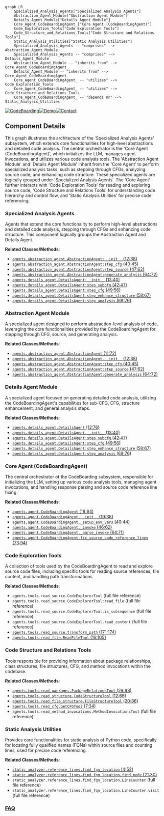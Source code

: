 ```mermaid
graph LR
    Specialized_Analysis_Agents["Specialized Analysis Agents"]
    Abstraction_Agent_Module["Abstraction Agent Module"]
    Details_Agent_Module["Details Agent Module"]
    Core_Agent_CodeBoardingAgent_["Core Agent (CodeBoardingAgent)"]
    Code_Exploration_Tools["Code Exploration Tools"]
    Code_Structure_and_Relations_Tools["Code Structure and Relations Tools"]
    Static_Analysis_Utilities["Static Analysis Utilities"]
    Specialized_Analysis_Agents -- "comprises" --> Abstraction_Agent_Module
    Specialized_Analysis_Agents -- "comprises" --> Details_Agent_Module
    Abstraction_Agent_Module -- "inherits from" --> Core_Agent_CodeBoardingAgent_
    Details_Agent_Module -- "inherits from" --> Core_Agent_CodeBoardingAgent_
    Core_Agent_CodeBoardingAgent_ -- "utilizes" --> Code_Exploration_Tools
    Core_Agent_CodeBoardingAgent_ -- "utilizes" --> Code_Structure_and_Relations_Tools
    Core_Agent_CodeBoardingAgent_ -- "depends on" --> Static_Analysis_Utilities
```
[![CodeBoarding](https://img.shields.io/badge/Generated%20by-CodeBoarding-9cf?style=flat-square)](https://github.com/CodeBoarding/GeneratedOnBoardings)[![Demo](https://img.shields.io/badge/Try%20our-Demo-blue?style=flat-square)](https://www.codeboarding.org/demo)[![Contact](https://img.shields.io/badge/Contact%20us%20-%20contact@codeboarding.org-lightgrey?style=flat-square)](mailto:contact@codeboarding.org)

## Component Details

This graph illustrates the architecture of the 'Specialized Analysis Agents' subsystem, which extends core functionalities for high-level abstractions and detailed code analysis. The central orchestrator is the 'Core Agent (CodeBoardingAgent)', which initializes the LLM, manages agent invocations, and utilizes various code analysis tools. The 'Abstraction Agent Module' and 'Details Agent Module' inherit from the 'Core Agent' to perform specialized analysis tasks, such as stepping through CFGs, analyzing source code, and enhancing code structure. These specialized agents are logically grouped under 'Specialized Analysis Agents'. The 'Core Agent' further interacts with 'Code Exploration Tools' for reading and exploring source code, 'Code Structure and Relations Tools' for understanding code hierarchy and control flow, and 'Static Analysis Utilities' for precise code referencing.

### Specialized Analysis Agents
Agents that extend the core functionality to perform high-level abstractions and detailed code analysis, stepping through CFGs and enhancing code structure. This component logically groups the Abstraction Agent and Details Agent.


**Related Classes/Methods**:

- <a href="https://github.com/CodeBoarding/CodeBoarding/blob/master/agents/abstraction_agent.py#L12-L38" target="_blank" rel="noopener noreferrer">`agents.abstraction_agent.AbstractionAgent:__init__` (12:38)</a>
- <a href="https://github.com/CodeBoarding/CodeBoarding/blob/master/agents/abstraction_agent.py#L40-L45" target="_blank" rel="noopener noreferrer">`agents.abstraction_agent.AbstractionAgent:step_cfg` (40:45)</a>
- <a href="https://github.com/CodeBoarding/CodeBoarding/blob/master/agents/abstraction_agent.py#L47-L62" target="_blank" rel="noopener noreferrer">`agents.abstraction_agent.AbstractionAgent:step_source` (47:62)</a>
- <a href="https://github.com/CodeBoarding/CodeBoarding/blob/master/agents/abstraction_agent.py#L64-L72" target="_blank" rel="noopener noreferrer">`agents.abstraction_agent.AbstractionAgent:generate_analysis` (64:72)</a>
- <a href="https://github.com/CodeBoarding/CodeBoarding/blob/master/agents/details_agent.py#L13-L40" target="_blank" rel="noopener noreferrer">`agents.details_agent.DetailsAgent:__init__` (13:40)</a>
- <a href="https://github.com/CodeBoarding/CodeBoarding/blob/master/agents/details_agent.py#L42-L47" target="_blank" rel="noopener noreferrer">`agents.details_agent.DetailsAgent:step_subcfg` (42:47)</a>
- <a href="https://github.com/CodeBoarding/CodeBoarding/blob/master/agents/details_agent.py#L49-L56" target="_blank" rel="noopener noreferrer">`agents.details_agent.DetailsAgent:step_cfg` (49:56)</a>
- <a href="https://github.com/CodeBoarding/CodeBoarding/blob/master/agents/details_agent.py#L58-L67" target="_blank" rel="noopener noreferrer">`agents.details_agent.DetailsAgent:step_enhance_structure` (58:67)</a>
- <a href="https://github.com/CodeBoarding/CodeBoarding/blob/master/agents/details_agent.py#L69-L76" target="_blank" rel="noopener noreferrer">`agents.details_agent.DetailsAgent:step_analysis` (69:76)</a>


### Abstraction Agent Module
A specialized agent designed to perform abstraction-level analysis of code, leveraging the core functionalities provided by the CodeBoardingAgent for stepping through CFG, source, and generating analysis.


**Related Classes/Methods**:

- <a href="https://github.com/CodeBoarding/CodeBoarding/blob/master/agents/abstraction_agent.py#L11-L72" target="_blank" rel="noopener noreferrer">`agents.abstraction_agent.AbstractionAgent` (11:72)</a>
- <a href="https://github.com/CodeBoarding/CodeBoarding/blob/master/agents/abstraction_agent.py#L12-L38" target="_blank" rel="noopener noreferrer">`agents.abstraction_agent.AbstractionAgent.__init__` (12:38)</a>
- <a href="https://github.com/CodeBoarding/CodeBoarding/blob/master/agents/abstraction_agent.py#L40-L45" target="_blank" rel="noopener noreferrer">`agents.abstraction_agent.AbstractionAgent:step_cfg` (40:45)</a>
- <a href="https://github.com/CodeBoarding/CodeBoarding/blob/master/agents/abstraction_agent.py#L47-L62" target="_blank" rel="noopener noreferrer">`agents.abstraction_agent.AbstractionAgent:step_source` (47:62)</a>
- <a href="https://github.com/CodeBoarding/CodeBoarding/blob/master/agents/abstraction_agent.py#L64-L72" target="_blank" rel="noopener noreferrer">`agents.abstraction_agent.AbstractionAgent:generate_analysis` (64:72)</a>


### Details Agent Module
A specialized agent focused on generating detailed code analysis, utilizing the CodeBoardingAgent's capabilities for sub-CFG, CFG, structure enhancement, and general analysis steps.


**Related Classes/Methods**:

- <a href="https://github.com/CodeBoarding/CodeBoarding/blob/master/agents/details_agent.py#L12-L76" target="_blank" rel="noopener noreferrer">`agents.details_agent.DetailsAgent` (12:76)</a>
- <a href="https://github.com/CodeBoarding/CodeBoarding/blob/master/agents/details_agent.py#L13-L40" target="_blank" rel="noopener noreferrer">`agents.details_agent.DetailsAgent.__init__` (13:40)</a>
- <a href="https://github.com/CodeBoarding/CodeBoarding/blob/master/agents/details_agent.py#L42-L47" target="_blank" rel="noopener noreferrer">`agents.details_agent.DetailsAgent:step_subcfg` (42:47)</a>
- <a href="https://github.com/CodeBoarding/CodeBoarding/blob/master/agents/details_agent.py#L49-L56" target="_blank" rel="noopener noreferrer">`agents.details_agent.DetailsAgent:step_cfg` (49:56)</a>
- <a href="https://github.com/CodeBoarding/CodeBoarding/blob/master/agents/details_agent.py#L58-L67" target="_blank" rel="noopener noreferrer">`agents.details_agent.DetailsAgent:step_enhance_structure` (58:67)</a>
- <a href="https://github.com/CodeBoarding/CodeBoarding/blob/master/agents/details_agent.py#L69-L76" target="_blank" rel="noopener noreferrer">`agents.details_agent.DetailsAgent:step_analysis` (69:76)</a>


### Core Agent (CodeBoardingAgent)
The central orchestrator of the CodeBoarding subsystem, responsible for initializing the LLM, setting up various code analysis tools, managing agent invocations, and handling response parsing and source code reference line fixing.


**Related Classes/Methods**:

- <a href="https://github.com/CodeBoarding/CodeBoarding/blob/master/agents/agent.py#L18-L94" target="_blank" rel="noopener noreferrer">`agents.agent.CodeBoardingAgent` (18:94)</a>
- <a href="https://github.com/CodeBoarding/CodeBoarding/blob/master/agents/agent.py#L19-L38" target="_blank" rel="noopener noreferrer">`agents.agent.CodeBoardingAgent.__init__` (19:38)</a>
- <a href="https://github.com/CodeBoarding/CodeBoarding/blob/master/agents/agent.py#L40-L44" target="_blank" rel="noopener noreferrer">`agents.agent.CodeBoardingAgent._setup_env_vars` (40:44)</a>
- <a href="https://github.com/CodeBoarding/CodeBoarding/blob/master/agents/agent.py#L46-L62" target="_blank" rel="noopener noreferrer">`agents.agent.CodeBoardingAgent._invoke` (46:62)</a>
- <a href="https://github.com/CodeBoarding/CodeBoarding/blob/master/agents/agent.py#L64-L71" target="_blank" rel="noopener noreferrer">`agents.agent.CodeBoardingAgent._parse_invoke` (64:71)</a>
- <a href="https://github.com/CodeBoarding/CodeBoarding/blob/master/agents/agent.py#L73-L94" target="_blank" rel="noopener noreferrer">`agents.agent.CodeBoardingAgent.fix_source_code_reference_lines` (73:94)</a>


### Code Exploration Tools
A collection of tools used by the CodeBoardingAgent to read and explore source code files, including specific tools for reading source references, file content, and handling path transformations.


**Related Classes/Methods**:

- `agents.tools.read_source.CodeExplorerTool` (full file reference)
- `agents.tools.read_source.CodeExplorerTool:read_file` (full file reference)
- `agents.tools.read_source.CodeExplorerTool.is_subsequence` (full file reference)
- `agents.tools.read_source.CodeExplorerTool.read_content` (full file reference)
- <a href="https://github.com/CodeBoarding/CodeBoarding/blob/master/agents/tools/read_source.py#L171-L174" target="_blank" rel="noopener noreferrer">`agents.tools.read_source.transform_path` (171:174)</a>
- <a href="https://github.com/CodeBoarding/CodeBoarding/blob/master/agents/tools/read_file.py#L16-L105" target="_blank" rel="noopener noreferrer">`agents.tools.read_file.ReadFileTool` (16:105)</a>


### Code Structure and Relations Tools
Tools responsible for providing information about package relationships, class structures, file structures, CFG, and method invocations within the codebase.


**Related Classes/Methods**:

- <a href="https://github.com/CodeBoarding/CodeBoarding/blob/master/agents/tools/read_packages.py#L29-L83" target="_blank" rel="noopener noreferrer">`agents.tools.read_packages.PackageRelationsTool` (29:83)</a>
- <a href="https://github.com/CodeBoarding/CodeBoarding/blob/master/agents/tools/read_structure.py#L12-L66" target="_blank" rel="noopener noreferrer">`agents.tools.read_structure.CodeStructureTool` (12:66)</a>
- <a href="https://github.com/CodeBoarding/CodeBoarding/blob/master/agents/tools/read_file_structure.py#L20-L86" target="_blank" rel="noopener noreferrer">`agents.tools.read_file_structure.FileStructureTool` (20:86)</a>
- <a href="https://github.com/CodeBoarding/CodeBoarding/blob/master/agents/tools/read_cfg.py#L7-L34" target="_blank" rel="noopener noreferrer">`agents.tools.read_cfg.GetCFGTool` (7:34)</a>
- `agents.tools.read_method_invocations.MethodInvocationsTool` (full file reference)


### Static Analysis Utilities
Provides core functionalities for static analysis of Python code, specifically for locating fully qualified names (FQNs) within source files and counting lines, used for precise code referencing.


**Related Classes/Methods**:

- <a href="https://github.com/CodeBoarding/CodeBoarding/blob/master/static_analyzer/reference_lines.py#L4-L52" target="_blank" rel="noopener noreferrer">`static_analyzer.reference_lines.find_fqn_location` (4:52)</a>
- <a href="https://github.com/CodeBoarding/CodeBoarding/blob/master/static_analyzer/reference_lines.py#L21-L30" target="_blank" rel="noopener noreferrer">`static_analyzer.reference_lines.find_fqn_location.find_node` (21:30)</a>
- `static_analyzer.reference_lines.find_fqn_location.LineCounter` (full file reference)
- `static_analyzer.reference_lines.find_fqn_location.LineCounter.visit` (full file reference)




### [FAQ](https://github.com/CodeBoarding/GeneratedOnBoardings/tree/main?tab=readme-ov-file#faq)
